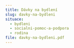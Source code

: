 ```yaml
---
title: Dávky na bydlení
slug: davky-na-bydleni
situace:
  - bydleni
  - socialni-pomoc-a-podpora
  - rodina
file: davky-na-bydleni.pdf
---
```

